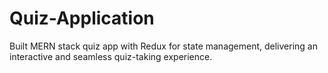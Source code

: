 # Quiz-Application
Built MERN stack quiz app with Redux for state management, delivering an interactive and seamless quiz-taking experience.
